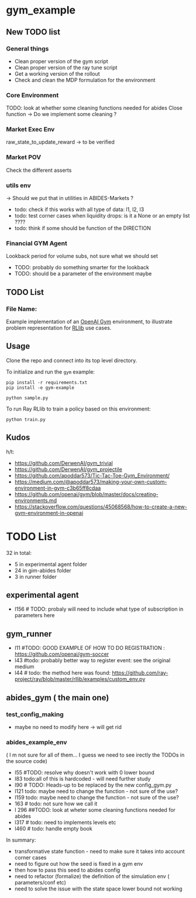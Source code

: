 # gym_example

## New TODO list

### General things
- Clean proper version of the gym script 
- Clean proper version of the ray tune script
- Get a working version of the rollout
- Check and clean the MDP formulation for the environment 

### Core Environment
TODO: look at whether some cleaning functions needed for abides
Close function -> Do we implement some cleaning ? 

### Market Exec Env
raw_state_to_update_reward -> to be verified

### Market POV
Check the different asserts

### utils env
-> Should we put that in utilities in ABIDES-Markets ?
- todo: check if this works with all type of data: l1, l2, l3
- todo: test corner cases when liquidity drops: is it a None or an empty list ????
- todo: think if some should be function of the DIRECTION

### Financial GYM Agent 
Lookback period for volume subs, not sure what we should set 
- TODO: probably do something smarter for the lookback
- TODO: should be a parameter of the environment maybe


## TODO List 

### File Name:


Example implementation of an [OpenAI Gym](http://gym.openai.com/) environment,
to illustrate problem representation for [RLlib](https://rllib.io/) use cases.

## Usage

Clone the repo and connect into its top level directory.

To initialize and run the `gym` example:

```
pip install -r requirements.txt
pip install -e gym-example

python sample.py
```

To run Ray RLlib to train a policy based on this environment:

```
python train.py
```


## Kudos

h/t:

  - <https://github.com/DerwenAI/gym_trivial>
  - <https://github.com/DerwenAI/gym_projectile>
  - <https://github.com/apoddar573/Tic-Tac-Toe-Gym_Environment/>
  - <https://medium.com/@apoddar573/making-your-own-custom-environment-in-gym-c3b65ff8cdaa>
  - <https://github.com/openai/gym/blob/master/docs/creating-environments.md>
  - <https://stackoverflow.com/questions/45068568/how-to-create-a-new-gym-environment-in-openai>


# TODO List 

32 in total:
   - 5 in experimental agent folder
   - 24 in gim-abides folder 
   - 3 in runner folder
   
## experimental agent
- l156 # TODO: probaly will need to include what type of subscription in parameters here
        

## gym_runner 
- l11 #TODO: GOOD EXAMPLE OF HOW TO DO REGISTRATION : https://github.com/openai/gym-soccer
- l43     #todo: probably better way to register event: see the original medium
- l44 # todo: the method here was found: https://github.com/ray-project/ray/blob/master/rllib/examples/custom_env.py


## abides_gym ( the main one)
### test_config_making
- maybe no need to modify here -> will get rid 
### abides_example_env 
( I m not sure for all of them... I guess we need to see irectly the TODOs in the source code) 
- l55     #TODO: resolve why doesn't work with 0 lower bound
- l83 todo:all of this is hardcoded - will need further study
- l90 # TODO: Heads-up to be replaced by the new config_gym.py
- l121 todo: maybe need to change the function - not sure of the use?
- l159 todo: maybe need to change the function - not sure of the use?
- 163 # todo: not sure how we call it
- l 296 ##TODO: look at wheter some cleaning functions needed for abides
- l317 # todo: need to implements levels etc
- l460 # todo: handle empty book

In summary: 
- transformative state function - need to make sure it takes into account corner cases 
- need to figure out how the seed is fixed in a gym env 
- then how to pass this seed to abides config 
- need to refactor (formalize) the definition of the simulation env ( parameters/conf etc)
- need to solve the issue with the state space lower bound not working 


